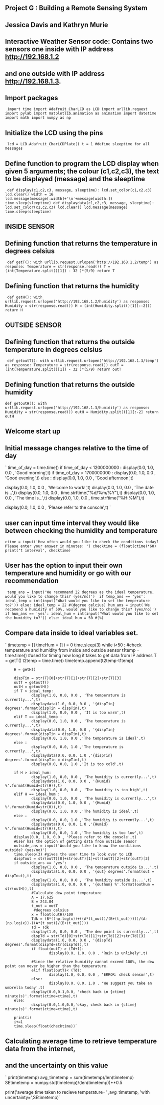 ## Project G : Building a Remote Sensing System
## Jessica Davis and Kathryn Murie 

## Interactive Weather Sensor code: Contains two sensors one inside with IP address http://192.168.1.2
## and one outside with IP address http://192.168.1.3.
## Import packages 
`
import time
import Adafruit_CharLCD as LCD
import urllib.request
import pylab
import matplotlib.animation as animation
import datetime
import math
import numpy as np`
## Initialize the LCD using the pins 
`
lcd = LCD.Adafruit_CharLCDPlate()
t = 1 #define sleeptime for all messages`

## Define function to program the LCD display when given 5 arguments; the colour (c1,c2,c3), the text to be displayed (message) and the sleeptime
`
def display(c1,c2,c3, message, sleeptime):
        lcd.set_color(c1,c2,c3)
        lcd.clear()
        width = 16
        lcd.message(message[:width]+'\n'+message[width:])
        time.sleep(sleeptime)
def displaydata(c1,c2,c3, message, sleeptime):
        lcd.set_color(c1,c2,c3)
        lcd.clear()
        lcd.message(message)
        time.sleep(sleeptime)`
## INSIDE SENSOR
## Defining function that returns the temperature in degrees celsius
`
def getT():
	with urllib.request.urlopen('http://192.168.1.2/temp') as response:
		Temperature = str(response.read())
		T = (int(Temperature.split()[1]) - 32 )*(5/9)
	return T`
## Defining function that returns the humidity
`
def getH():
	with urllib.request.urlopen('http://192.168.1.2/humidity') as response:
		Humidity = str(response.read())
		H = (int(Humidity.split()[1][:-2]))
	return H`
## OUTSIDE SENSOR
## Defining function that returns the outside temperature in degrees celsius
`
def getoutT():
	with urllib.request.urlopen('http://192.168.1.3/temp') as response:
		Temperature = str(response.read())
		outT = (int(Temperature.split()[1]) - 32 )*(5/9)
	return outT`
## Defining function that returns the outside humidity
`
def getoutH():
	with urllib.request.urlopen('http://192.168.1.3/humidity') as response:
		Humidity = str(response.read())
		outH = Humidity.split()[1][:-2]
	return outH 
      `
## Welcome start up
## Initial message changes relative to the time of day
`
time_of_day = time.time() 
if time_of_day < 1200000000 :
        display(0.0, 1.0, 0.0 , 'Good morning',t)
if time_of_day > 1700000000 :
        display(0.0, 1.0, 0.0 , 'Good evening',t)
else :
        display(0.0, 1.0, 0.0 , 'Good afternoon',t)

display(0.0, 1.0, 0.0 , 'Welcome to work!',t)
display(0.0, 1.0, 0.0 , 'The date is...',t)
display(0.0, 1.0, 0.0 , time.strftime("%d/%m/%Y"),t)
display(0.0, 1.0, 0.0 , 'The time is...',t)
display(0.0, 1.0, 0.0 , time.strftime("%H:%M"),t)

display(0.0, 1.0, 0.0 , 'Please refer to the console',t)
`
## user can input time interval they would like between checking the humidity and temperature
`
ctime = input('How often would you like to check the conditions today? Please enter your answer in minutes: ')
checktime = (float(ctime)*60) 
print('t interval', checktime)
`
## User has the option to input their own temperature and humidity or go with our recommendation
`
temp_ans = input('We recommend 22 degrees as the ideal temperature, would you like to change this? (yes/no)') 
if temp_ans == 'yes':
        ideal_temp = int(input('What would you like to set the temperature to?'))
else:
        ideal_temp = 22 #(degree celcius)
hum_ans = input('We recomend a humidity of 50%, would you like to change this? (yes/no)') 
if hum_ans == 'yes':
        ideal_hum = int(input('What would you like to set the humidity to?'))
else:
        ideal_hum = 50 #(%)`

## Compare data inside to ideal variables set.
`
timetemp = []
timeHum = []
i = 0
time.sleep(3)
while i<50 :
        #check temperature and humidity from inside and outside sensor
        t1temp = time.time() #used for timing how long it takes to get data from IP address
        T = getT()
        t2temp = time.time()
        timetemp.append(t2temp-t1temp)
        
        H = getH()
        
        dispTin = str(T)[0]+str(T)[1]+str(T)[2]+str(T)[3]
        outT = getoutT()
        outH = getoutH()
        if T > ideal_temp:
                display(1.0, 0.0, 0.0 , 'The temperature is currently...',t)
                displaydata(1.0, 0.0, 0.0 , '{dispTin} degrees'.format(dispTin = dispTin),t)
                display(1.0, 0.0, 0.0 , 'It is too warm',t)
        elif T == ideal_temp :
                display(0.0, 1.0, 0.0 , 'The temperature is currently...',t)
                displaydata(0.0, 1.0, 0.0 , '{dispTin} degrees'.format(dispTin = dispTin),t)
                display(0.0, 1.0, 0.0 ,'The temperature is ideal',t)
        else :
                display(0.0, 0.0, 1.0 ,'The temperature is currently...',t)
                displaydata(0.0, 0.0, 1.0 ,'{dispTin} degrees'.format(dispTin = dispTin),t)
                display(0.0, 0.0, 1.0 ,'It is too cold',t)
        
        if H > ideal_hum:
                display(1.0, 0.0, 0.0 , 'The humidity is currently...',t)
                displaydata(1.0, 0.0, 0.0 , '{Humid} %'.format(Humid=str(H)),t)
                display(1.0, 0.0, 0.0 , 'The humidity is too high',t)
        elif H == ideal_hum :
                display(0.0, 1.0, 0.0 , 'The humidity is currently...',t)
                displaydata(0.0, 1.0, 0.0 , '{Humid} %'.format(Humid=str(H)),t)
                display(0.0, 1.0, 0.0 ,'The humidity is ideal',t)
        else :
                display(0.0, 0.0, 1.0 ,'The humidity is currently...',t)
                displaydata(0.0, 0.0, 1.0 ,'{Humid} %'.format(Humid=str(H)),t)
                display(0.0, 0.0, 1.0 ,'The humidity is too low',t)
        display(0.0, 1.0, 0.0 , 'Please refer to the console',t)
        #User has the option of getting data from outside sensor
        outside_ans = input('Would you like to know the conditions outside? (yes/no)')
        time.sleep(3) #gives the user time to look over to LCD
        dispTout = str(outT)[0]+str(outT)[1]+str(outT)[2]+str(outT)[3]
        if outside_ans == 'yes':
                display(1.0, 0.0, 0.0 , 'The temperature outside is...',t)
                displaydata(1.0, 0.0, 0.0 , '{out} degrees'.format(out = dispTout),t)
                display(1.0, 0.0, 0.0 , 'The humidity outside is...',t)
                displaydata(1.0, 0.0, 0.0 , '{outhum} %'.format(outhum = str(outH)),t)
                #Calculate dew point temperature
                A = 17.625
                B = 243.04
                t_out = outT
		         #degrees celsius
                x = float(outH)/100
                Tdk = (B*((np.log(x))+((A*(t_out))/(B+(t_out)))))/(A-(np.log(x))-((A*(t_out))/(B+(t_out))))
                Td = Tdk 
                display(1.0, 0.0, 0.0 , 'The dew point is currently...',t)
                dispTd = str(Td)[0]+str(Td)[1]+str(Td)[2]+str(Td)[3]
                displaydata(1.0, 0.0, 0.0 , '{dispTd} degrees'.format(dispTd=str(dispTd)),t)
                if float(outT) > (Td+1):
                        display(0.0, 1.0, 0.0 , 'Rain is unlikely',t)
                     
                #Since the relative humidity cannot exceed 100%, the dew point can never be higher than the temperature.
                elif float(outT)< (Td):
                        display(1.0, 0.0, 0.0 , 'ERROR: check sensor',t)
                else: 
                        display(0.0, 0.0, 1.0 , 'We suggest you take an umbrella today',t)
                display(0.0,0.1,0.0, 'check back in {ctime} minute(s)'.format(ctime=ctime),t)                  
        else:
                display(0.0,1.0,0.0,'okay, check back in {ctime} minute(s)'.format(ctime=ctime),t)
        
        print(i)
        i+=1
        time.sleep(float(checktime))`
	
## Calculating average time to retrieve temperature data from the internet,
## and the uncertainty on this value 
`
print(timetemp)
avg_timetemp = sum(timetemp)/len(timetemp)    
SEtimetemp = numpy.std(timetemp)/(len(timetemp))**0.5

print('average time taken to recieve temperature=' ,avg_timetemp, 'with uncertainty=',SEtimetemp)`


